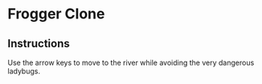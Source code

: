 # Frogger Clone

## Instructions

Use the arrow keys to move to the river while avoiding the very dangerous ladybugs.
